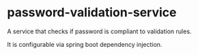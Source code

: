 # password-validation-service
A service that checks if password is compliant to validation rules.

It is configurable via spring boot dependency injection.
